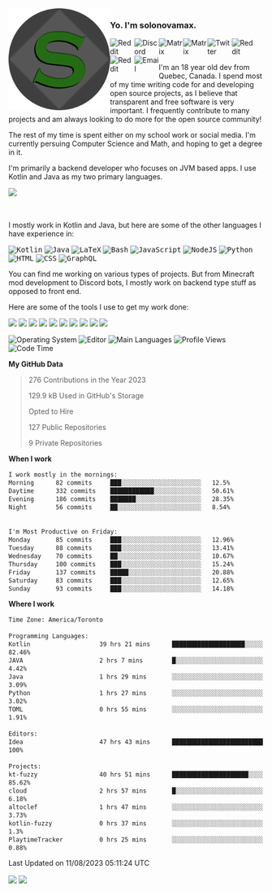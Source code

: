 <img align="left" alt="Avatar" width="200px" src="https://raw.githubusercontent.com/solonovamax/solonovamax/main/solonovamax-circle.png" />

### Yo. I'm solonovamax.

<a href="https://gitlab.com/solonovamax">
    <img align="left" alt="Reddit" width="48px" src="https://img.icons8.com/color/2x/gitlab.png">
</a>

<a href="https://discord.solonovamax.gay">
    <img align="left" alt="Discord" width="48px" src="https://img.icons8.com/color/2x/discord-logo.png">
</a>

<a href="https://matrix.to/#/@solonovamax:matrix.org?#gh-light-mode-only">
    <img align="left" alt="Matrix" width="48px" src="https://img.icons8.com/000000/material/2x/matrix-logo.png">
</a>
<a href="https://matrix.to/#/@solonovamax:matrix.org?#gh-dark-mode-only">
    <img align="left" alt="Matrix" width="48px" src="https://img.icons8.com/FFFFFF/material/2x/matrix-logo.png">
</a>

<a href="https://twitter.com/solonovamax">
    <img align="left" alt="Twitter" width="48px" src="https://img.icons8.com/color/2x/twitter.png">
</a>

<!-- <a href="https://twitch.tv/solonovamax">
    <img align="left" alt="Twitch" width="48px" src="https://img.icons8.com/color/2x/twitch.png">
</a> -->

<a href="https://reddit.com/u/solonovamax">
    <img align="left" alt="Reddit" width="48px" src="https://img.icons8.com/color/2x/reddit.png">
</a>

<a href="https://www.youtube.com/channel/UCTxCeyGu41WfEBT8mXpjHMA">
    <img align="left" alt="Reddit" width="48px" src="https://img.icons8.com/color/2x/youtube.png">
</a>

<a href="mailto:solonovamax@12oclockpoint.com">
    <img align="left" alt="Email" width="48px" src="https://img.icons8.com/fluency/2x/mail.png">
</a>

<!-- <a href="https://open.spotify.com/user/solonovamax">
    <img align="left" alt="Spotify" width="48px" src="https://img.icons8.com/color/2x/spotify.png">
</a> -->

<br/>
<br/>

I'm an 18 year old dev from Quebec, Canada.
I spend most of my time writing code for and developing open source projects, as I believe that transparent and free software is very important.
I frequently contribute to many projects and am always looking to do more for the open source community!

The rest of my time is spent either on my school work or social media. I'm currently persuing Computer Science and Math, and hoping to get a degree in it.

I'm primarily a backend developer who focuses on JVM based apps. I use Kotlin and Java as my two primary languages.


<a href="https://github.com/ryo-ma/github-profile-trophy"><img src="https://github-profile-trophy.vercel.app/?username=solonovamax&margin-w=15&row=1"/></a> 

<br/>

I mostly work in Kotlin and Java, but here are some of the other languages I have experience in:

<kbd><img height="32" alt="Kotlin" src="https://img.icons8.com/color/1x/kotlin.png"></kbd>
<kbd><img height="32" alt="Java" src="https://img.icons8.com/color/1x/java-coffee-cup-logo.png"></kbd>
<kbd><img height="32" alt="LaTeX" src="https://img.icons8.com/color/1x/latex.png"></kbd>
<kbd><img height="32" alt="Bash" src="https://img.icons8.com/color/1x/console.png"></kbd>
<kbd><img height="32" alt="JavaScript" src="https://img.icons8.com/color/1x/javascript.png"></kbd>
<kbd><img height="32" alt="NodeJS" src="https://img.icons8.com/color/1x/nodejs.png"></kbd>
<kbd><img height="32" alt="Python" src="https://img.icons8.com/color/1x/python.png"></kbd>
<kbd><img height="32" alt="HTML" src="https://img.icons8.com/color/1x/html-5.png"></kbd>
<kbd><img height="32" alt="CSS" src="https://img.icons8.com/color/1x/css3.png"></kbd>
<kbd><img height="32" alt="GraphQL" src="https://img.icons8.com/color/1x/graphql.png"></kbd>

You can find me working on various types of projects.
But from Minecraft mod development to Discord bots, I mostly work on backend type stuff as opposed to front end.

Here are some of the tools I use to get my work done:

<kbd><img height="32" src="https://img.icons8.com/color/2x/intellij-idea.png"></kbd>
<kbd><img height="32" src="https://img.icons8.com/color/2x/linux.png"></kbd>
<kbd><img height="32" src="https://img.icons8.com/fluent/2x/console.png"></kbd>
<kbd><img height="32" src="https://img.icons8.com/color/2x/open-source.png"></kbd>
<kbd><img height="32" src="https://img.icons8.com/color/2x/git.png"></kbd>
<kbd><img height="32" src="https://img.icons8.com/color/2x/docker.png"></kbd>
<kbd><img height="32" src="https://img.icons8.com/color/2x/mongodb.png"></kbd>
<kbd><img height="32" src="https://img.icons8.com/color/2x/nginx.png"></kbd>
<a href="?#gh-light-mode-only"><kbd><img height="32" src="https://img.icons8.com/metro/2x/mysql.png"></kbd></a>
<a href="?#gh-dark-mode-only"><kbd><img height="32" src="https://img.icons8.com/FFFFFF/metro/2x/mysql.png"></kbd></a>

![Operating System](https://img.shields.io/badge/OS-Arch%20Linux-informational?style=for-the-badge&logo=Arch%20Linux&logoColor=white&color=007ec6)
![Editor](https://img.shields.io/badge/Editor-IntelliJ%20Idea-informational?style=for-the-badge&logo=IntelliJ%20Idea&logoColor=white&color=007ec6)
![Main Languages](https://img.shields.io/badge/Main%20Languages-Java%20%26%20Kotlin-informational?style=for-the-badge&logo=Java&logoColor=white&color=007ec6)
![Profile Views](https://komarev.com/ghpvc/?username=solonovamax&color=blue&style=for-the-badge)
![Code Time](https://img.shields.io/endpoint?url=https://wakapi.dev/api/compat/shields/v1/solonovamax/interval:all_time&label=Code%20Time&style=for-the-badge&color=blue)

<!--START_SECTION:waka-->
**My GitHub Data**

> 276 Contributions in the Year 2023
> 
> 129.9 kB Used in GitHub's Storage
> 
> Opted to Hire
> 
> 127 Public Repositories
> 
> 9 Private Repositories
> 
**When I work** 

```text
I work mostly in the mornings: 
Morning      82 commits     ███░░░░░░░░░░░░░░░░░░░░░░   12.5% 
Daytime      332 commits    ████████████░░░░░░░░░░░░░   50.61% 
Evening      186 commits    ███████░░░░░░░░░░░░░░░░░░   28.35% 
Night        56 commits     ██░░░░░░░░░░░░░░░░░░░░░░░   8.54%


I'm Most Productive on Friday: 
Monday       85 commits     ███░░░░░░░░░░░░░░░░░░░░░░   12.96% 
Tuesday      88 commits     ███░░░░░░░░░░░░░░░░░░░░░░   13.41% 
Wednesday    70 commits     ██░░░░░░░░░░░░░░░░░░░░░░░   10.67% 
Thursday     100 commits    ███░░░░░░░░░░░░░░░░░░░░░░   15.24% 
Friday       137 commits    █████░░░░░░░░░░░░░░░░░░░░   20.88% 
Saturday     83 commits     ███░░░░░░░░░░░░░░░░░░░░░░   12.65% 
Sunday       93 commits     ███░░░░░░░░░░░░░░░░░░░░░░   14.18%

```


**Where I work** 

```text
Time Zone: America/Toronto

Programming Languages: 
Kotlin                   39 hrs 21 mins      ████████████████████░░░░░   82.46% 
JAVA                     2 hrs 7 mins        █░░░░░░░░░░░░░░░░░░░░░░░░   4.42% 
Java                     1 hrs 29 mins       ░░░░░░░░░░░░░░░░░░░░░░░░░   3.09% 
Python                   1 hrs 27 mins       ░░░░░░░░░░░░░░░░░░░░░░░░░   3.02% 
TOML                     0 hrs 55 mins       ░░░░░░░░░░░░░░░░░░░░░░░░░   1.91%

Editors: 
Idea                     47 hrs 43 mins      █████████████████████████   100%

Projects: 
kt-fuzzy                 40 hrs 51 mins      █████████████████████░░░░   85.62% 
cloud                    2 hrs 57 mins       █░░░░░░░░░░░░░░░░░░░░░░░░   6.18% 
altoclef                 1 hrs 47 mins       ░░░░░░░░░░░░░░░░░░░░░░░░░   3.73% 
kotlin-fuzzy             0 hrs 37 mins       ░░░░░░░░░░░░░░░░░░░░░░░░░   1.3% 
PlaytimeTracker          0 hrs 25 mins       ░░░░░░░░░░░░░░░░░░░░░░░░░   0.88%

```


 Last Updated on 11/08/2023 05:11:24 UTC
<!--END_SECTION:waka-->

<div style="white-space:nowrap;width:100%;position: relative;display: inline-block">
<img align="center" src="https://github-readme-stats.vercel.app/api?username=solonovamax&custom_title=solonovamax%27s%20Github%20Stats&langs_count=5&include_all_commits=true&count_private=true&show_icons=true&theme=github_dark"/>
<img align="center" src="https://github-readme-stats.vercel.app/api/wakatime?api_domain=wakapi.dev&username=solonovamax&range=last_30_days&custom_title=solonovamax%27s+Primary+Languages+%28Last+Month%29&langs_count=10&show_icons=true&theme=github_dark"/>
</div>
